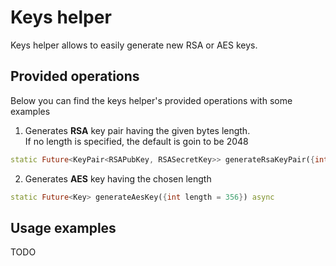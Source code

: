 # Keys helper
Keys helper allows to easily generate new RSA or AES keys.

## Provided operations
Below you can find the keys helper's provided operations with some examples

1. Generates **RSA** key pair having the given bytes length.  
If no length is specified, the default is goin to be 2048
```dart
static Future<KeyPair<RSAPubKey, RSASecretKey>> generateRsaKeyPair({int bytes = 2048,}) async 
```
2. Generates **AES** key having the chosen length
```dart
static Future<Key> generateAesKey({int length = 356}) async 
```

## Usage examples
TODO
